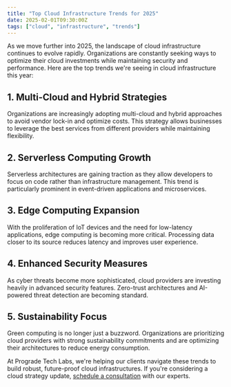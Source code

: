 ```yaml
---
title: "Top Cloud Infrastructure Trends for 2025"
date: 2025-02-01T09:30:00Z
tags: ["cloud", "infrastructure", "trends"]
---
```


As we move further into 2025, the landscape of cloud infrastructure continues to evolve rapidly. Organizations are constantly seeking ways to optimize their cloud investments while maintaining security and performance. Here are the top trends we're seeing in cloud infrastructure this year:

## 1. Multi-Cloud and Hybrid Strategies

Organizations are increasingly adopting multi-cloud and hybrid approaches to avoid vendor lock-in and optimize costs. This strategy allows businesses to leverage the best services from different providers while maintaining flexibility.

## 2. Serverless Computing Growth

Serverless architectures are gaining traction as they allow developers to focus on code rather than infrastructure management. This trend is particularly prominent in event-driven applications and microservices.

## 3. Edge Computing Expansion

With the proliferation of IoT devices and the need for low-latency applications, edge computing is becoming more critical. Processing data closer to its source reduces latency and improves user experience.

## 4. Enhanced Security Measures

As cyber threats become more sophisticated, cloud providers are investing heavily in advanced security features. Zero-trust architectures and AI-powered threat detection are becoming standard.

## 5. Sustainability Focus

Green computing is no longer just a buzzword. Organizations are prioritizing cloud providers with strong sustainability commitments and are optimizing their architectures to reduce energy consumption.

At Prograde Tech Labs, we're helping our clients navigate these trends to build robust, future-proof cloud infrastructures. If you're considering a cloud strategy update, [schedule a consultation](/contact/) with our experts.